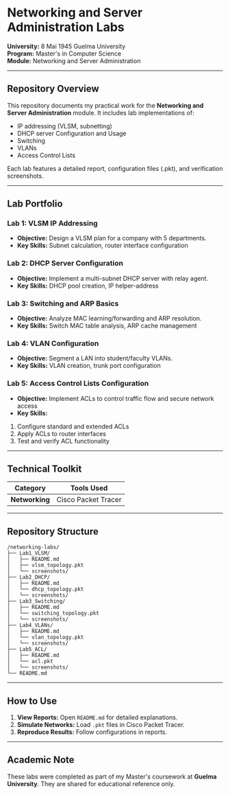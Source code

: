 
# **Networking and Server Administration Labs**  
**University:** 8 Mai 1945 Guelma University  
**Program:** Master's in Computer Science  
**Module:** Networking and Server Administration  


---

## **Repository Overview**  
This repository documents my practical work for the **Networking and Server Administration** module. It includes lab implementations of:  
- IP addressing (VLSM, subnetting)  
- DHCP server Configuration and Usage  
- Switching  
- VLANs
- Access Control Lists

Each lab features a detailed report, configuration files (.pkt), and verification screenshots.  

---

## **Lab Portfolio**  

### **Lab 1: VLSM IP Addressing**  
- **Objective:** Design a VLSM plan for a company with 5 departments.  
- **Key Skills:** Subnet calculation, router interface configuration



### **Lab 2: DHCP Server Configuration**  
- **Objective:** Implement a multi-subnet DHCP server with relay agent.
- **Key Skills:** DHCP pool creation, IP helper-address


### **Lab 3: Switching and ARP Basics**  
- **Objective:** Analyze MAC learning/forwarding and ARP resolution.
- **Key Skills:** Switch MAC table analysis, ARP cache management


### **Lab 4: VLAN Configuration**  
- **Objective:** Segment a LAN into student/faculty VLANs.
- **Key Skills:** VLAN creation, trunk port configuration


### **Lab 5: Access Control Lists Configuration**  
- **Objective:** Implement ACLs to control traffic flow and secure network access
- **Key Skills:**
1. Configure standard and extended ACLs
2. Apply ACLs to router interfaces
3. Test and verify ACL functionality

---

## **Technical Toolkit**  
| Category       | Tools Used |  
|----------------|------------|  
| **Networking** | Cisco Packet Tracer |  

---

## **Repository Structure**  
```plaintext
/networking-labs/
├── Lab1_VLSM/
│   ├── README.md
│   ├── vlsm_topology.pkt
│   └── screenshots/
├── Lab2_DHCP/
│   ├── README.md
│   └── dhcp_topology.pkt
│   └── screenshots/
├── Lab3_Switching/
│   ├── README.md
│   └── switching_topology.pkt
│   └── screenshots/
├── Lab4_VLANs/
│   ├── README.md
│   └── vlan_topology.pkt
│   └── screenshots/
├── Lab5_ACL/
│   ├── README.md
│   └── acl.pkt
│   └── screenshots/
└── README.md 
```

---

## **How to Use**  
1. **View Reports:** Open `README.md` for detailed explanations.  
2. **Simulate Networks:** Load `.pkt` files in Cisco Packet Tracer.  
3. **Reproduce Results:** Follow configurations in reports.  

---

## **Academic Note**  
These labs were completed as part of my Master's coursework at **Guelma University**. They are shared for educational reference only.  
